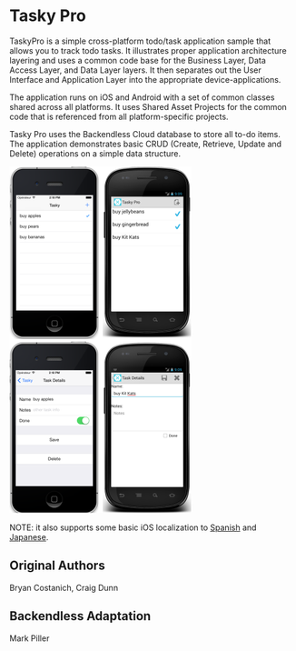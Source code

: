 Tasky Pro
=========

TaskyPro is a simple cross-platform todo/task application sample that allows
you to track todo tasks. It illustrates proper application architecture
layering and uses a common code base for the Business Layer, Data Access
Layer, and Data Layer layers. It then separates out the User
Interface and Application Layer into the appropriate device-applications.

The application runs on iOS and Android with a set of 
common classes shared across all platforms. It uses Shared Asset
Projects for the common code that is referenced from all platform-specific
projects.

Tasky Pro uses the Backendless Cloud database to store all to-do items. The
application demonstrates basic CRUD (Create, Retrieve, Update and Delete) operations
on a simple data structure.

![screenshot](Screenshots/all-small.png "iOS and Android")

NOTE: it also supports some basic iOS localization to [Spanish](Screenshots/iOS/03-detail_spanish.png) and [Japanese](Screenshots/iOS/04-detail_japanese.png).

Original Authors
-------
Bryan Costanich, Craig Dunn

Backendless Adaptation
-------
Mark Piller